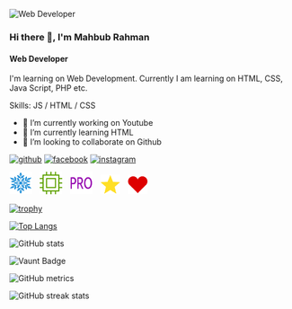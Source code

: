 ![Web Developer](https://scontent.fcgp28-1.fna.fbcdn.net/v/t1.6435-9/81306444_2525343947685561_6765921539700293632_n.jpg?_nc_cat=108&ccb=1-7&_nc_sid=53a332&_nc_eui2=AeEk5Skd8xNyRQc4xfqbEuqIUWStXKAmAvtRZK1coCYC-7HPse67zS-eprS-M5MYQae1WK5wxrszzPkmlV7jAIt-&_nc_ohc=Tfp92iv7PuMQ7kNvgGp9Jcv&_nc_ht=scontent.fcgp28-1.fna&_nc_gid=AvSp-IHzzNr2OZiZhp22sQY&oh=00_AYBA-cHVnTS7ESI25eAx5t9EwXTX6TyQiATEwYU3HX6u1A&oe=6720D824)

### Hi there 👋, I'm Mahbub Rahman
#### Web Developer

I'm learning on Web Development. Currently I am learning on HTML, CSS, Java Script, PHP etc. 

Skills: JS / HTML / CSS

- 🔭 I’m currently working on Youtube 
- 🌱 I’m currently learning HTML 
- 👯 I’m looking to collaborate on Github 


[<img src='https://cdn.jsdelivr.net/npm/simple-icons@3.0.1/icons/github.svg' alt='github' height='40'>](https://github.com/mahbubcharlie)  [<img src='https://cdn.jsdelivr.net/npm/simple-icons@3.0.1/icons/facebook.svg' alt='facebook' height='40'>](https://www.facebook.com/https://www.facebook.com/profile.php?id=100006299402867)  [<img src='https://cdn.jsdelivr.net/npm/simple-icons@3.0.1/icons/instagram.svg' alt='instagram' height='40'>](https://www.instagram.com/https://www.instagram.com/parvejmahbub_04//)  

<a href='https://archiveprogram.github.com/'><img src='https://raw.githubusercontent.com/acervenky/animated-github-badges/master/assets/acbadge.gif' width='40' height='40'></a> <a href='https://docs.github.com/en/developers'><img src='https://raw.githubusercontent.com/acervenky/animated-github-badges/master/assets/devbadge.gif' width='40' height='40'></a> <a href='https://github.com/pricing'><img src='https://raw.githubusercontent.com/acervenky/animated-github-badges/master/assets/pro.gif' width='40' height='40'></a> <a href='https://stars.github.com/'><img src='https://raw.githubusercontent.com/acervenky/animated-github-badges/master/assets/starbadge.gif' width='35' height='35'></a> <a href='https://docs.github.com/en/github/supporting-the-open-source-community-with-github-sponsors'><img src='https://raw.githubusercontent.com/acervenky/animated-github-badges/master/assets/sponsorbadge.gif' width='35' height='35'></a> 

[![trophy](https://github-profile-trophy.vercel.app/?username=mahbubcharlie)](https://github.com/ryo-ma/github-profile-trophy)

[![Top Langs](https://github-readme-stats.vercel.app/api/top-langs/?username=mahbubcharlie)](https://github.com/anuraghazra/github-readme-stats)

![GitHub stats](https://github-readme-stats.vercel.app/api?username=mahbubcharlie&show_icons=true&count_private=true)  

![Vaunt Badge](https://api.vaunt.dev/v1/github/entities/mahbubcharlie/contributions?format=svg&private=true)  

![GitHub metrics](https://metrics.lecoq.io/mahbubcharlie)  

![GitHub streak stats](https://streak-stats.demolab.com/?user=mahbubcharlie)  




